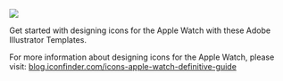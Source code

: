 ![](https://github.com/iconfinder/apple-watch-icons/blob/master/cover.png)

Get started with designing icons for the Apple Watch with these Adobe Illustrator Templates.

For more information about designing icons for the Apple Watch, please visit: [blog.iconfinder.com/icons-apple-watch-definitive-guide](http://blog.iconfinder.com/icons-apple-watch-definitive-guide)

